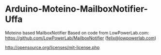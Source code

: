 # Arduino-Moteino-MailboxNotifier-Uffa

Moteino based MailboxNotifier
Based on code from LowPowerLab.com: 
https://github.com/LowPowerLab/MailboxNotifier (felix@lowpowerlab.com)

http://opensource.org/licenses/mit-license.php
